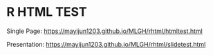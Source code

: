 # R HTML TEST

Single Page:
https://mayijun1203.github.io/MLGH/rhtml/htmltest.html

Presentation:
https://mayijun1203.github.io/MLGH/rhtml/slidetest.html
